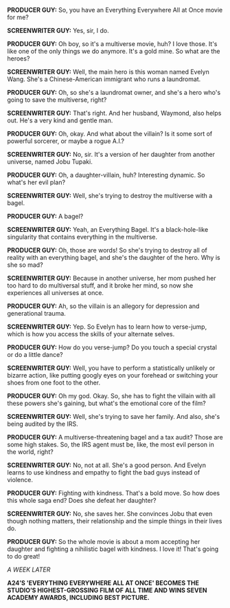 **PRODUCER GUY:** So, you have an Everything Everywhere All at Once movie for me?

**SCREENWRITER GUY:** Yes, sir, I do.

**PRODUCER GUY:** Oh boy, so it's a multiverse movie, huh? I love those. It's like one of the only things we do anymore. It's a gold mine. So what are the heroes?

**SCREENWRITER GUY:** Well, the main hero is this woman named Evelyn Wang. She's a Chinese-American immigrant who runs a laundromat.

**PRODUCER GUY:** Oh, so she's a laundromat owner, and she's a hero who's going to save the multiverse, right?

**SCREENWRITER GUY:** That's right. And her husband, Waymond, also helps out. He's a very kind and gentle man.

**PRODUCER GUY:** Oh, okay. And what about the villain? Is it some sort of powerful sorcerer, or maybe a rogue A.I.?

**SCREENWRITER GUY:** No, sir. It's a version of her daughter from another universe, named Jobu Tupaki.

**PRODUCER GUY:** Oh, a daughter-villain, huh? Interesting dynamic. So what's her evil plan?

**SCREENWRITER GUY:** Well, she's trying to destroy the multiverse with a bagel.

**PRODUCER GUY:** A bagel?

**SCREENWRITER GUY:** Yeah, an Everything Bagel. It's a black-hole-like singularity that contains everything in the multiverse.

**PRODUCER GUY:** Oh, those are words! So she's trying to destroy all of reality with an everything bagel, and she's the daughter of the hero. Why is she so mad?

**SCREENWRITER GUY:** Because in another universe, her mom pushed her too hard to do multiversal stuff, and it broke her mind, so now she experiences all universes at once.

**PRODUCER GUY:** Ah, so the villain is an allegory for depression and generational trauma.

**SCREENWRITER GUY:** Yep. So Evelyn has to learn how to verse-jump, which is how you access the skills of your alternate selves.

**PRODUCER GUY:** How do you verse-jump? Do you touch a special crystal or do a little dance?

**SCREENWRITER GUY:** Well, you have to perform a statistically unlikely or bizarre action, like putting googly eyes on your forehead or switching your shoes from one foot to the other.

**PRODUCER GUY:** Oh my god. Okay. So, she has to fight the villain with all these powers she's gaining, but what's the emotional core of the film?

**SCREENWRITER GUY:** Well, she's trying to save her family. And also, she's being audited by the IRS.

**PRODUCER GUY:** A multiverse-threatening bagel and a tax audit? Those are some high stakes. So, the IRS agent must be, like, the most evil person in the world, right?

**SCREENWRITER GUY:** No, not at all. She's a good person. And Evelyn learns to use kindness and empathy to fight the bad guys instead of violence.

**PRODUCER GUY:** Fighting with kindness. That's a bold move. So how does this whole saga end? Does she defeat her daughter?

**SCREENWRITER GUY:** No, she saves her. She convinces Jobu that even though nothing matters, their relationship and the simple things in their lives do.

**PRODUCER GUY:** So the whole movie is about a mom accepting her daughter and fighting a nihilistic bagel with kindness. I love it! That's going to do great!

*A WEEK LATER*

**A24’S 'EVERYTHING EVERYWHERE ALL AT ONCE' BECOMES THE STUDIO’S HIGHEST-GROSSING FILM OF ALL TIME AND WINS SEVEN ACADEMY AWARDS, INCLUDING BEST PICTURE.**